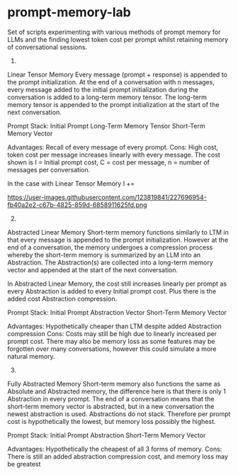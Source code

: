 # prompt-memory-lab
Set of scripts experimenting with various methods of prompt memory for LLMs and the finding lowest token cost per prompt whilst retaining memory of conversational sessions.

1. 

Linear Tensor Memory
Every message (prompt + response) is appended to the prompt initialization. At the end of a conversation with n messages, every message added to the initial prompt initialization during the conversation is added to a long-term memory tensor. The long-term memory tensor is appended to the prompt initialization at the start of the next conversation.

Prompt Stack:
Initial Prompt
Long-Term Memory Tensor
Short-Term Memory Vector

Advantages: Recall of every message of every prompt.
Cons: High cost, token cost per message increases linearly with every message. The cost shown is I = Initial prompt cost, C = cost per message, n = number of messages per conversation.

In the case with Linear Tensor Memory I += 

https://user-images.githubusercontent.com/123819841/227696954-fb40a2e2-c67b-4825-859d-6858911625fd.png

2. 

Abstracted Linear Memory
Short-term memory functions similarly to LTM in that every message is appended to the prompt initialization. However at the end of a conversation, the memory undergoes a compression process whereby the short-term memory is summarized by an LLM into an Abstraction. The Abstraction(s) are collected into a long-term memory vector and appended at the start of the next conversation.

In Abstracted Linear Memory, the cost still increases linearly per prompt as every Abstraction is added to every Initial prompt cost. Plus there is the added cost Abstraction compression.

Prompt Stack:
Initial Prompt
Abstraction Vector
Short-Term Memory Vector

Advantages: Hypothetically cheaper than LTM despite added Abstraction compression
Cons: Costs may still be high due to linearly increased per prompt cost. There may also be memory loss as some features may be forgotten over many conversations, however this could simulate a more natural memory.



3. 

Fully Abstracted Memory
Short-term memory also functions the same as Absolute and Abstracted memory, the difference here is that there is only 1 Abstraction in every prompt. The end of a conversation means that the short-term memory vector is abstracted, but in a new conversation the newest abstraction is used. Abstractions do not stack. Therefore per prompt cost is hypothetically the lowest, but memory loss possibly the highest.

Prompt Stack:
Initial Prompt
Abstraction
Short-Term Memory Vector

Advantages: Hypothetically the cheapest of all 3 forms of memory. 
Cons: There is still an added abstraction compression cost, and memory loss may be greatest
